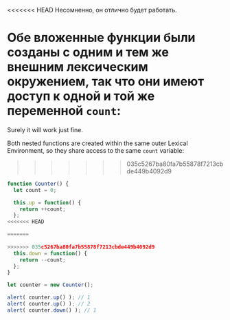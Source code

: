 
<<<<<<< HEAD
Несомненно, он отлично будет работать.

Обе вложенные функции были созданы с одним и тем же внешним лексическим окружением, так что они имеют доступ к одной и той же переменной `count`:
=======
Surely it will work just fine.

Both nested functions are created within the same outer Lexical Environment, so they share access to the same `count` variable:
>>>>>>> 035c5267ba80fa7b55878f7213cbde449b4092d9

```js run
function Counter() {
  let count = 0;

  this.up = function() {
    return ++count;
  };
<<<<<<< HEAD

=======
  
>>>>>>> 035c5267ba80fa7b55878f7213cbde449b4092d9
  this.down = function() {
    return --count;
  };
}

let counter = new Counter();

alert( counter.up() ); // 1
alert( counter.up() ); // 2
alert( counter.down() ); // 1
```
